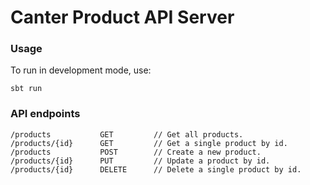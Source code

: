 # Canter Product API Server

### Usage

To run in development mode, use:
```shell
sbt run
```

### API endpoints

```shell
/products           GET         // Get all products.
/products/{id}      GET         // Get a single product by id.
/products           POST        // Create a new product.
/products/{id}      PUT         // Update a product by id.
/products/{id}      DELETE      // Delete a single product by id.
```

